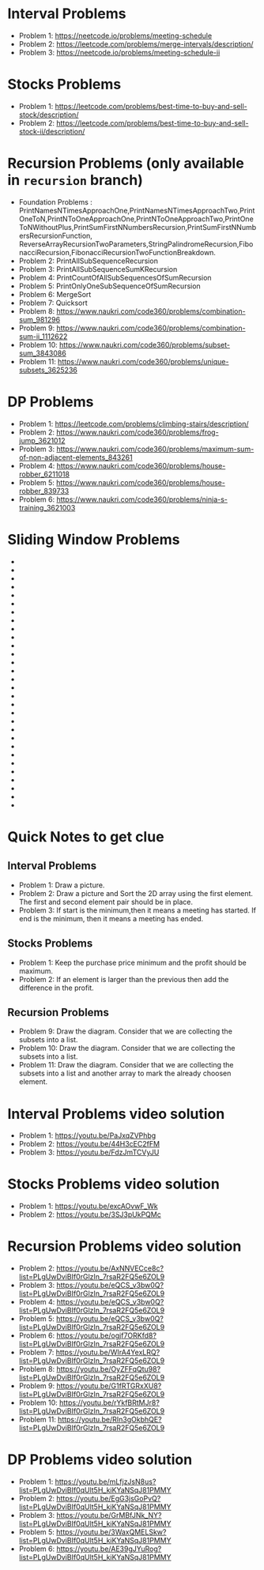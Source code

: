 # Interval Problems
- Problem 1: https://neetcode.io/problems/meeting-schedule
- Problem 2: https://leetcode.com/problems/merge-intervals/description/
- Problem 3: https://neetcode.io/problems/meeting-schedule-ii
# Stocks Problems
- Problem 1: https://leetcode.com/problems/best-time-to-buy-and-sell-stock/description/
- Problem 2: https://leetcode.com/problems/best-time-to-buy-and-sell-stock-ii/description/
# Recursion Problems (only available in `recursion` branch)
- Foundation Problems : PrintNamesNTimesApproachOne,PrintNamesNTimesApproachTwo,PrintOneToN,PrintNToOneApproachOne,PrintNToOneApproachTwo,PrintOneToNWithoutPlus,PrintSumFirstNNumbersRecursion,PrintSumFirstNNumbersRecursionFunction, ReverseArrayRecursionTwoParameters,StringPalindromeRecursion,FibonacciRecursion,FibonacciRecursionTwoFunctionBreakdown.
- Problem 2: PrintAllSubSequenceRecursion
- Problem 3: PrintAllSubSequenceSumKRecursion
- Problem 4: PrintCountOfAllSubSequencesOfSumRecursion
- Problem 5: PrintOnlyOneSubSequenceOfSumRecursion
- Problem 6: MergeSort
- Problem 7: Quicksort
- Problem 8: https://www.naukri.com/code360/problems/combination-sum_981296
- Problem 9: https://www.naukri.com/code360/problems/combination-sum-ii_1112622
- Problem 10: https://www.naukri.com/code360/problems/subset-sum_3843086
- Problem 11: https://www.naukri.com/code360/problems/unique-subsets_3625236
# DP Problems
- Problem 1: https://leetcode.com/problems/climbing-stairs/description/
- Problem 2: https://www.naukri.com/code360/problems/frog-jump_3621012
- Problem 3: https://www.naukri.com/code360/problems/maximum-sum-of-non-adjacent-elements_843261
- Problem 4: https://www.naukri.com/code360/problems/house-robber_6211018
- Problem 5: https://www.naukri.com/code360/problems/house-robber_839733
- Problem 6: https://www.naukri.com/code360/problems/ninja-s-training_3621003
# Sliding Window Problems
-
-
-
-
-
-
-
-
-
-
-
-
-
-
-
-
-
-
-
-
-
-
-
-
-
-
-
-
-
-
# Quick Notes to get clue
## Interval Problems
- Problem 1: Draw a picture.
- Problem 2: Draw a picture and Sort the 2D array using the first element. The first and second element pair should be in place.
- Problem 3: If start is the minimum,then it means a meeting has started. If end is the minimum, then it means a meeting has ended.
## Stocks Problems
- Problem 1: Keep the purchase price minimum and the profit should be maximum.
- Problem 2: If an element is larger than the previous then add the difference in the profit.
## Recursion Problems
- Problem 9: Draw the diagram. Consider that we are collecting the subsets into a list.
- Problem 10: Draw the diagram. Consider that we are collecting the subsets into a list.
- Problem 11: Draw the diagram. Consider that we are collecting the subsets into a list and another array to mark the already choosen element.
# Interval Problems video solution
- Problem 1: https://youtu.be/PaJxqZVPhbg
- Problem 2: https://youtu.be/44H3cEC2fFM
- Problem 3: https://youtu.be/FdzJmTCVyJU
# Stocks Problems video solution
- Problem 1: https://youtu.be/excAOvwF_Wk
- Problem 2: https://youtu.be/3SJ3pUkPQMc
# Recursion Problems video solution
- Problem 2: https://youtu.be/AxNNVECce8c?list=PLgUwDviBIf0rGlzIn_7rsaR2FQ5e6ZOL9
- Problem 3: https://youtu.be/eQCS_v3bw0Q?list=PLgUwDviBIf0rGlzIn_7rsaR2FQ5e6ZOL9
- Problem 4: https://youtu.be/eQCS_v3bw0Q?list=PLgUwDviBIf0rGlzIn_7rsaR2FQ5e6ZOL9
- Problem 5: https://youtu.be/eQCS_v3bw0Q?list=PLgUwDviBIf0rGlzIn_7rsaR2FQ5e6ZOL9
- Problem 6: https://youtu.be/ogjf7ORKfd8?list=PLgUwDviBIf0rGlzIn_7rsaR2FQ5e6ZOL9
- Problem 7: https://youtu.be/WIrA4YexLRQ?list=PLgUwDviBIf0rGlzIn_7rsaR2FQ5e6ZOL9
- Problem 8: https://youtu.be/OyZFFqQtu98?list=PLgUwDviBIf0rGlzIn_7rsaR2FQ5e6ZOL9
- Problem 9: https://youtu.be/G1fRTGRxXU8?list=PLgUwDviBIf0rGlzIn_7rsaR2FQ5e6ZOL9
- Problem 10: https://youtu.be/rYkfBRtMJr8?list=PLgUwDviBIf0rGlzIn_7rsaR2FQ5e6ZOL9
- Problem 11: https://youtu.be/RIn3gOkbhQE?list=PLgUwDviBIf0rGlzIn_7rsaR2FQ5e6ZOL9
# DP Problems video solution
- Problem 1: https://youtu.be/mLfjzJsN8us?list=PLgUwDviBIf0qUlt5H_kiKYaNSqJ81PMMY
- Problem 2: https://youtu.be/EgG3jsGoPvQ?list=PLgUwDviBIf0qUlt5H_kiKYaNSqJ81PMMY
- Problem 3: https://youtu.be/GrMBfJNk_NY?list=PLgUwDviBIf0qUlt5H_kiKYaNSqJ81PMMY
- Problem 5: https://youtu.be/3WaxQMELSkw?list=PLgUwDviBIf0qUlt5H_kiKYaNSqJ81PMMY
- Problem 6: https://youtu.be/AE39gJYuRog?list=PLgUwDviBIf0qUlt5H_kiKYaNSqJ81PMMY
